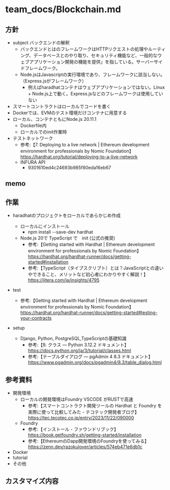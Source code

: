 # team_docs/Blockchain.md

## 方針

- subject バックエンドの解釈
  - バックエンドとはのフレームワークはHTTPリクエストの処理やルーティング、データベースとのやり取り、セキュリティ機能など、一般的なウェブアプリケーション開発の機能を提供」を指している。サーバーサイドフレームワーク。
  - Node.jsはJavascriptの実行環境であり、フレームワークに該当しない。（Express.jsがフレームワーク）
    - 例えばharadhatコンテナはウェブアプリケーションではない。Linux + Node.js上で動く。Express.jsなどのフレームワークは使用していない
- スマートコントラクトはローカルでコードを書く
- Dockerでは、EVMのテスト環境だけコンテナに用意する
- ローカル、コンテナともにNode.js 20.11.1
  - Dockerfile内
  - ローカルでのinit作業時
- テストネットワーク
  - 参考:【7. Deploying to a live network | Ethereum development environment for professionals by Nomic Foundation】 https://hardhat.org/tutorial/deploying-to-a-live-network
  - INFURA API
    - 9301610ed4c24693b985f80eda16eb67

## memo

## 作業

- haradhatのプロジェクトをローカルであらかじめ作成
  - ローカルにインストール
    - npm install --save-dev hardhat
  - Node.js 20で TypeScript で　init (公式の推奨)
    - 参考:【Getting started with Hardhat | Ethereum development environment for professionals by Nomic Foundation】 https://hardhat.org/hardhat-runner/docs/getting-started#installation
    - 参考:【TypeScript（タイプスクリプト）とは？JavaScriptとの違いやできること、メリットなど初心者にわかりやすく解説！】 https://jitera.com/ja/insights/4795
- test
  - 参考:【Getting started with Hardhat | Ethereum development environment for professionals by Nomic Foundation】 https://hardhat.org/hardhat-runner/docs/getting-started#testing-your-contracts

- setup
  - Django, Python, PostgreSQL,TypeScriptの基礎知識  
    - 参考:【9. クラス — Python 3.12.2 ドキュメント】 https://docs.python.org/ja/3/tutorial/classes.html
    - 参考:【テーブルダイアログ — pgAdmin 4 8.3 ドキュメント】 https://www.pgadmin.org/docs/pgadmin4/8.3/table_dialog.html

## 参考資料

- 開発環境
  - ローカルの開発環境はFoundry VSCODE がRUSTで高速
    - 参考:【スマートコントラクト開発ツールの Hardhat と Foundry を実際に使って比較してみた - テコテック開発者ブログ】 https://tec.tecotec.co.jp/entry/2023/11/22/090000
  - Foundry
    - 参考:【インストール - ファウンドリブック】 https://book.getfoundry.sh/getting-started/installation
    - 参考:【EthereumのDapp開発環境のFoundryを使ってみる】 https://zenn.dev/razokulover/articles/574eb471e6db1c
- Docker
- tutorial
- その他

## カスタマイズ内容

